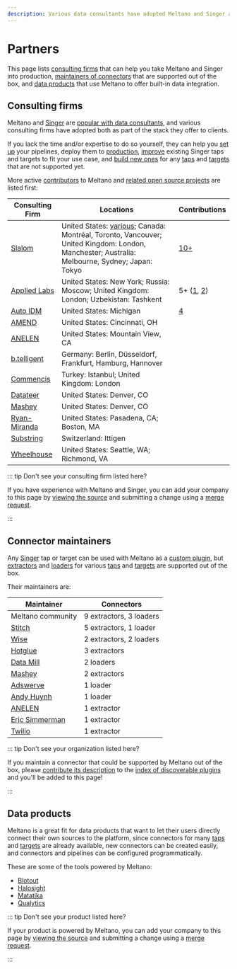 ```yaml
---
description: Various data consultants have adopted Meltano and Singer as part of the stack they offer to clients.
---
```


# Partners

This page lists [consulting firms](#consulting-firms) that can help you take Meltano and Singer into production,
[maintainers of connectors](#connector-maintainers) that are supported out of the box, and
[data products](#data-products) that use Meltano to offer built-in data integration.

## Consulting firms

Meltano and [Singer](https://www.singer.io/) are [popular with data consultants](/docs/#focus), and various consulting firms have adopted both as part of the stack they offer to clients.

If you lack the time and/or expertise to do so yourself, they can help you
[set up](/docs/getting-started.html) your pipelines, deploy them to [production](/docs/production.html),
[improve](/docs/plugin-management.html#using-a-custom-fork-of-a-plugin) existing Singer taps and targets to fit your use case,
and [build new ones](/tutorials/create-a-custom-extractor.html) for any [taps](https://hub.meltano.com/singer/taps) and [targets](https://hub.meltano.com/singer/targest)
that are not supported yet.

More active [contributors](/docs/contributor-guide.html) to Meltano and [related open source projects](https://gitlab.com/meltano) are listed first:

| Consulting Firm | Locations | Contributions |
| --------------- | --------- | ------------- |
| [Slalom](https://www.slalom.com/) | United States: [various](https://www.slalom.com/locations); Canada: Montréal, Toronto, Vancouver; United Kingdom: London, Manchester; Australia: Melbourne, Sydney; Japan: Tokyo | [10+](https://gitlab.com/groups/meltano/-/merge_requests?author_username=aaronsteers&state=all) |
| [Applied Labs](https://appliedlabs.io/) | United States: New York; Russia: Moscow; United Kingdom: London; Uzbekistan: Tashkent | 5+ ([1](https://gitlab.com/groups/meltano/-/merge_requests?author_username=kaboomdev&state=all), [2](https://gitlab.com/groups/meltano/-/merge_requests?author_username=dmitry-stadnik&state=all)) |
| [Auto IDM](https://autoidm.com/) | United States: Michigan | [4](https://gitlab.com/groups/meltano/-/merge_requests?author_username=vischous&state=all) |
| [AMEND](https://amendllc.com/) | United States: Cincinnati, OH |
| [ANELEN](https://anelen.co) | United States: Mountain View, CA |
| [b.telligent](https://www.btelligent.com/) | Germany: Berlin, Düsseldorf, Frankfurt, Hamburg, Hannover |
| [Commencis](https://www.commencis.com/) | Turkey: Istanbul; United Kingdom: London |
| [Datateer](https://www.datateer.com/) | United States: Denver, CO |
| [Mashey](https://www.mashey.com/) | United States: Denver, CO |
| [Ryan-Miranda](https://www.ryan-miranda.com/) | United States: Pasadena, CA; Boston, MA |
| [Substring](https://substring.ch/) | Switzerland: Ittigen |
| [Wheelhouse](https://www.wheelhousedmg.com/) | United States: Seattle, WA; Richmond, VA |

::: tip Don't see your consulting firm listed here?

If you have experience with Meltano and Singer, you can add your company to this page by [viewing the source](https://gitlab.com/meltano/meltano/-/blob/master/docs/src/partners/README.md) and submitting a change using a [merge request](https://docs.gitlab.com/ee/user/project/merge_requests/creating_merge_requests.html).

:::

## Connector maintainers

Any [Singer](https://www.singer.io/) tap or target can be used with Meltano as a [custom plugin](/docs/plugin-management.html#custom-plugins),
but [extractors](/docs/plugins.html#extractors) and [loaders](/docs/plugins.html#loaders) for various
[taps](https://hub.meltano.com/extractors) and [targets](https://hub.meltano.com/loaders) are supported out of the box.

Their maintainers are:

| Maintainer | Connectors |
| ---------- | ---------- |
| Meltano community | 9 extractors, 3 loaders |
| [Stitch](https://www.stitchdata.com/) | 5 extractors, 1 loader |
| [Wise](https://wise.com/) | 2 extractors, 2 loaders |
| [Hotglue](https://hotglue.xyz/) | 3 extractors |
| [Data Mill](https://datamill.co/) | 2 loaders |
| [Mashey](https://www.mashey.com/) | 2 extractors |
| [Adswerve](https://adswerve.com/) | 1 loader |
| [Andy Huynh](https://github.com/andyh1203) | 1 loader |
| [ANELEN](https://anelen.co/) | 1 extractor |
| [Eric Simmerman](https://github.com/ets) | 1 extractor |
| [Twilio](https://www.twilio.com/) | 1 extractor |

::: tip Don't see your organization listed here?

If you maintain a connector that could be supported by Meltano out of the box, please [contribute its description](/docs/contributor-guide.html#discoverable-plugins) to the [index of discoverable plugins](/docs/plugins.html#discoverable-plugins) and you'll be added to this page!

:::

## Data products

Meltano is a great fit for data products that want to let their users directly connect their own sources to the platform,
since connectors for many [taps](https://hub.meltano.com/singer/taps) and [targets](https://hub.meltano.com/singer/targest) are already available,
new connectors can be created easily, and connectors and pipelines can be configured programmatically.

These are some of the tools powered by Meltano:

- [Blotout](https://blotout.io)
- [Halosight](https://halosight.com)
- [Matatika](https://matatika.com)
- [Qualytics](https://qualytics.co)

::: tip Don't see your product listed here?

If your product is powered by Meltano, you can add your company to this page by [viewing the source](https://gitlab.com/meltano/meltano/-/blob/master/docs/src/partners/README.md) and submitting a change using a [merge request](https://docs.gitlab.com/ee/user/project/merge_requests/creating_merge_requests.html).

:::
